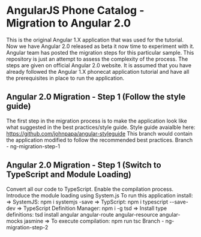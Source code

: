 # AngularJS Phone Catalog - Migration to Angular 2.0

This is the original Angular 1.X application that was used for the tutorial. Now we have Angular 2.0 released as beta it now time to experiment with it. Angular team has posted the migration steps for this particular sample. This repository is just an attempt to assess the complexity of the process. The steps are given on official Angular 2.0 website. It is assumed that you have already followed the Angular 1.X phonecat application tutorial and have all the prerequisites in place to run the application. 

## Angular 2.0 Migration - Step 1 (Follow the style guide)

The first step in the migration process is to make the application look like what suggested in the best practices/style guide. 
Style guide avaialble here: https://github.com/johnpapa/angular-styleguide 
This branch would contain the application modified to follow the recommended best practices.
Branch - ng-migration-step-1


## Angular 2.0 Migration - Step 1 (Switch to TypeScript and Module Loading)
Convert all our code to TypeScript. 
Enable the compilation process.
Introduce the module loading using System.js 
To run this application install:
	=> SystemJS: npm i systemjs -save
	=> TypScript: npm i typescript --save-dev
	=> TypeScript Definition Manager: npm i -g tsd
	=> Install type definitions:
	   tsd install angular angular-route angular-resource angular-mocks jasmine
	=> To execute compilation: npm run tsc 
Branch - ng-migration-step-2
